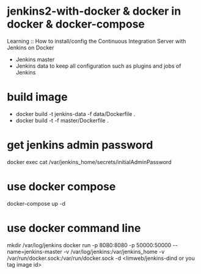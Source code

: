 # jenkins2-with-docker &  docker in docker  & docker-compose
Learning :: How to install/config the Continuous Integration Server with Jenkins on Docker 

* Jenkins master 
* Jenkins data to keep all configuration such as plugins and jobs of Jenkins

# build image
* docker build -t jenkins-data -f data/Dockerfile .
* docker build -t <you tag jenkins2> -f master/Dockerfile .

# get jenkins admin password
docker exec <container id> cat /var/jenkins_home/secrets/initialAdminPassword

# use docker compose 
docker-compose up -d 

# use docker command line
mkdir /var/log/jenkins
docker run -p 8080:8080 -p 50000:50000 --name=jenkins-master -v /var/log/jenkins:/var/jenkins_home -v /var/run/docker.sock:/var/run/docker.sock  -d <limweb/jenkins-dind or you tag image id>
